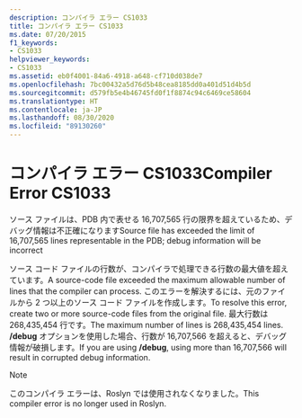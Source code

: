 ```yaml
---
description: コンパイラ エラー CS1033
title: コンパイラ エラー CS1033
ms.date: 07/20/2015
f1_keywords:
- CS1033
helpviewer_keywords:
- CS1033
ms.assetid: eb0f4001-84a6-4918-a648-cf710d038de7
ms.openlocfilehash: 7bc00432a5d76d5b48cea8185dd0a401d51d4b5d
ms.sourcegitcommit: d579fb5e4b46745fd0f1f8874c94c6469ce58604
ms.translationtype: HT
ms.contentlocale: ja-JP
ms.lasthandoff: 08/30/2020
ms.locfileid: "89130260"
---
```

# <a name="compiler-error-cs1033"></a><span data-ttu-id="2dbcb-103">コンパイラ エラー CS1033</span><span class="sxs-lookup"><span data-stu-id="2dbcb-103">Compiler Error CS1033</span></span>

<span data-ttu-id="2dbcb-104">ソース ファイルは、PDB 内で表せる 16,707,565 行の限界を超えているため、デバッグ情報は不正確になります</span><span class="sxs-lookup"><span data-stu-id="2dbcb-104">Source file has exceeded the limit of 16,707,565 lines representable in the PDB; debug information will be incorrect</span></span>

<span data-ttu-id="2dbcb-105">ソース コード ファイルの行数が、コンパイラで処理できる行数の最大値を超えています。</span><span class="sxs-lookup"><span data-stu-id="2dbcb-105">A source-code file exceeded the maximum allowable number of lines that the compiler can process.</span></span> <span data-ttu-id="2dbcb-106">このエラーを解決するには、元のファイルから 2 つ以上のソース コード ファイルを作成します。</span><span class="sxs-lookup"><span data-stu-id="2dbcb-106">To resolve this error, create two or more source-code files from the original file.</span></span> <span data-ttu-id="2dbcb-107">最大行数は 268,435,454 行です。</span><span class="sxs-lookup"><span data-stu-id="2dbcb-107">The maximum number of lines is 268,435,454 lines.</span></span> <span data-ttu-id="2dbcb-108">**/debug** オプションを使用した場合、行数が 16,707,566 を超えると、デバッグ情報が破損します。</span><span class="sxs-lookup"><span data-stu-id="2dbcb-108">If you are using **/debug**, using more than 16,707,566 will result in corrupted debug information.</span></span>

> [!NOTE]
> <span data-ttu-id="2dbcb-109">このコンパイラ エラーは、Roslyn では使用されなくなりました。</span><span class="sxs-lookup"><span data-stu-id="2dbcb-109">This compiler error is no longer used in Roslyn.</span></span>
